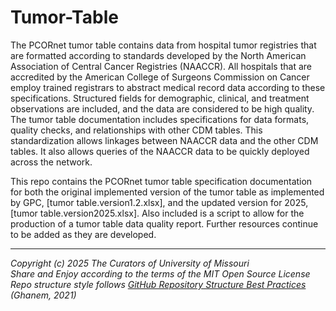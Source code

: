 # Tumor-Table
The PCORnet tumor table contains data from hospital tumor registries that are formatted according to standards developed by the North American Association of Central Cancer Registries (NAACCR). All hospitals that are accredited by the American College of Surgeons Commission on Cancer employ trained registrars to abstract medical record data according to these specifications. Structured fields for demographic, clinical, and treatment observations are included, and the data are considered to be high quality. The tumor table documentation includes specifications for data formats, quality checks, and relationships with other CDM tables. This standardization allows linkages between NAACCR data and the other CDM tables. It also allows queries of the NAACCR data to be quickly deployed across the network.

This repo contains the PCORnet tumor table specification documentation for both the original implemented version of the tumor table as implemented by GPC, [tumor table.version1.2.xlsx], and the updated version for 2025, [tumor table.version2025.xlsx]. Also included is a script to allow for the production of a tumor table data quality report. Further resources continue to be added as they are developed. 

*******************************************************************************
*Copyright (c) 2025 The Curators of University of Missouri*</br>
*Share and Enjoy according to the terms of the MIT Open Source License*</br>
*Repo structure style follows [GitHub Repository Structure Best Practices](https://soulaimanghanem.medium.com/github-repository-structure-best-practices-248e6effc405) (Ghanem, 2021)*
